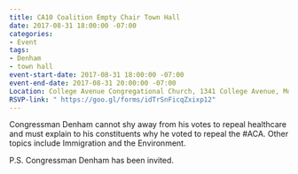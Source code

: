 ```yaml
---
title: CA10 Coalition Empty Chair Town Hall
date: 2017-08-31 18:00:00 -07:00
categories:
- Event
tags:
- Denham
- town hall
event-start-date: 2017-08-31 18:00:00 -07:00
event-end-date: 2017-08-31 20:00:00 -07:00
Location: College Avenue Congregational Church, 1341 College Avenue, Modesto, CA
RSVP-link: " https://goo.gl/forms/idTrSnFicqZxixp12"
---
```


Congressman Denham cannot shy away from his votes to repeal healthcare and must explain to his constituents why he voted to repeal the #ACA. Other topics include Immigration and the Environment. 

P.S. Congressman Denham has been invited.